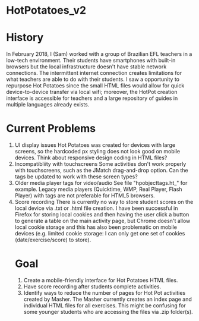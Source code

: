 # HotPotatoes_v2

# History
In February 2018, I (Sam) worked with a group of Brazilian EFL teachers in a low-tech environment. Their students have smartphones with built-in browsers but the local infrastructure doesn't have stable network connections. The intermittent internet connection creates limitations for what teachers are able to do with their students. I saw a opportunity to repurpose Hot Potatoes since the small HTML files would allow for quick device-to-device transfer via local wifi; moreover, the HotPot creation interface is accessible for teachers and a large repository of guides in multiple languages already exists.

# Current Problems
1. UI display issues
Hot Potatoes was created for devices with large screens, so the hardcoded px styling does not look good on mobile devices. Think about responsive design coding in HTML files?
2. Incompatibliity with touchscreens
Some activities don't work properly with touchscreens, such as the JMatch drag-and-drop option. Can the tags be updated to work with these screen types?
3. Older media player tags for video/audio
See file "hpobjecttags.ht_" for example. Legacy media players (Quicktime, WMP, Real Player, Flash Player) with <object> tags are not preferable for HTML5 browsers.
4. Score recording
There is currently no way to store student scores on the local device via .txt or .html file creation. I have been successful in Firefox for storing local cookies and then having the user click a button to generate a table on the main activity page, but Chrome doesn't allow local cookie storage and this has also been problematic on mobile devices (e.g. limited cookie storage: I can only get one set of cookies (date/exercise/score) to store).
  
# Goal
1. Create a mobile-friendly interface for Hot Potatoes HTML files.
2. Have score recording after students complete activities.
3. Identify ways to reduce the number of pages for Hot Pot activities created by Masher.
The Masher currently creates an index page and individual HTML files for all exercises. This might be confusing for some younger students who are accessing the files via .zip folder(s).

